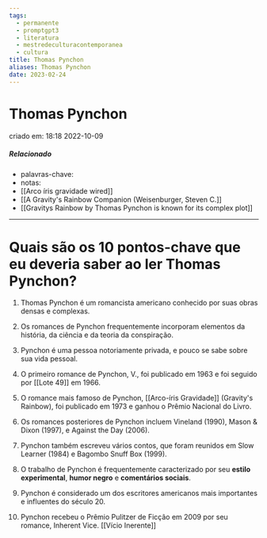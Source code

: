 ```yaml
---
tags:
  - permanente
  - promptgpt3
  - literatura
  - mestredeculturacontemporanea
  - cultura
title: Thomas Pynchon
aliases: Thomas Pynchon
date: 2023-02-24
---
```


# Thomas Pynchon

criado em: 18:18 2022-10-09

##### Relacionado

- palavras-chave: 
- notas: 
- [[Arco íris gravidade wired]]
- [[A Gravity's Rainbow Companion (Weisenburger, Steven C.]]
- [[Gravitys Rainbow by Thomas Pynchon is known for its complex plot]]

---

# Quais são os 10 pontos-chave que eu deveria saber ao ler Thomas Pynchon?

1. Thomas Pynchon é um romancista americano conhecido por suas obras densas e complexas.

2. Os romances de Pynchon frequentemente incorporam elementos da história, da ciência e da teoria da conspiração.

3. Pynchon é uma pessoa notoriamente privada, e pouco se sabe sobre sua vida pessoal.

4. O primeiro romance de Pynchon, V., foi publicado em 1963 e foi seguido por [[Lote 49]] em 1966.

5. O romance mais famoso de Pynchon, [[Arco-íris Gravidade]] (Gravity's Rainbow), foi publicado em 1973 e ganhou o Prêmio Nacional do Livro.

6. Os romances posteriores de Pynchon incluem Vineland (1990), Mason & Dixon (1997), e Against the Day (2006).

7. Pynchon também escreveu vários contos, que foram reunidos em Slow Learner (1984) e Bagombo Snuff Box (1999).

8. O trabalho de Pynchon é frequentemente caracterizado por seu **estilo experimental**, **humor negro** e **comentários sociais**.

9. Pynchon é considerado um dos escritores americanos mais importantes e influentes do século 20.

10. Pynchon recebeu o Prêmio Pulitzer de Ficção em 2009 por seu romance, Inherent Vice. [[Vício Inerente]] 
